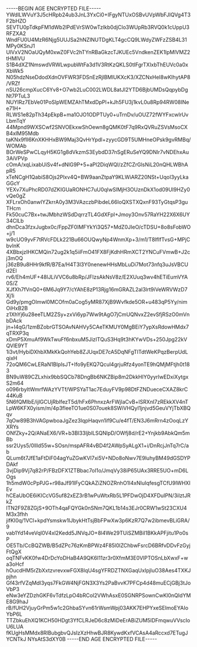 -----BEGIN AGE ENCRYPTED FILE-----
YWdlLWVuY3J5cHRpb24ub3JnL3YxCi0+IFgyNTUxOSBvUVpWbFJIQVg4T3F2bHZO
SEVTU0pTdkpFM1dWb2lPdEVrSW0wTzlkb0djClo3WUpRb3RVQ0k1cUppU3RFZXA2
WndFU0U4MzR6Njg5UUJSa2hNZlNUTDgKLT4gcCQ9LWdyZWFzZSB4L31MPy0KSnJ1
UlVxV2NOaUQyM0xwZ0FVc2hTYnRBaGkzcTJKUEc5VndkenZEK1lpMlVMZ2tHMlVU
S1B4dXZ1NmswdVRWLwpubWtFa3d1V3RtKzQKLS0tIFgrTXlxbThEUVc0a0xXbWk5
N05hdzNseDdodXdnOVFWR3FDSnEzRjlBMlUKXcK3/XZCNxHeI8wKIhytAP8/VRZf
nSU26cmpXucC6Yv8+O7wb2LuC002LWDL8atJl2YTD6BjbUMDsQqpybDgNt7PTuL3
NUYIRz7EbVe01PoSIpWEMZAhTMxdDpPl+kJh5FU3j1kvL0u8Rp94RW08INee71H+
RLWS1e82pTh34pEkpB+ma1OJO1ODPTUy0+uTrnDv/uOUZ72fWYFxcwIrUvLbmTqY
44Mpnd9WXSCwf2SNVOEkxwShOewn8gQMK0tF7q9RxQVRuZSVsMsoCXB4xIM95Mdb
taKNx9fll6KnXKHHxBW9Maj3QvHrYpdl+zyycGD9T5UMHneOPsk9gvRMBq/WOMAb
BOrWeSPwCLqyH5KG1g8dVkzmS3EybdD37nSgERuSeYQ9DNlr7vNDEhxAu3AiVPVp
cOmA/xqLixabUiSv4f+dNlG9P+5+aPl2DiqWQl/zZfCZrGlsNiL20nQHLWBhApR5
xTeNCgH1QabiS8Ojs2Plxv4Q+BW9aanZtpaY9KLWiARZ20NSt+UqoI3yyLkaGGcY
YEXv7XuPhcRD07dZKIGUaRONHC7uU0qIwSlMjH3OUznDkX1od09UI9HZy0vQe0gZ
XFLrxOh0anwIYZkrrA0y3M3VAzczbPibdeL66IoQXSTXQxnF93TyGtqsP3guTHcm
Fk50cuC7Bx+twJMbhzWSdDqrrzTL4GdXFpI+Jmoy3Onv57RaYH22X6X6UY34ClLb
dhnDca3fzxJugbx0c/FppZF0IMFYkYi3Q57+MdZ0JIeO/cTDSU+8o8sFobWO+j/1
w9cUO9yvF7tRVcFDLk221Bu66OUQwyNp4WnmXp+3/m1/T8lfIfTvsG+MPjCbvlnK
4XBbxjzIHKCMQin72ug2k1q5iiFmO41FX8FjKdhHRmXCT2YNCuFVmwB+J2cj3mOQ
j36zB9u8HHr9kfR/B7Ea/H4T3l3Y0nenewHHsMbLuDi7Mot73nfq3uJsVBCUd2El
rv6/Eh4mUF+48lJLiVVC6u8bRp/JFIzsAkNsV8z/E2XUuq3wv4hETiEumVYA0S/Z
XJfXh7fVnQ0+6M6Jq9Y7/cYAhE8zP13Rjg16mGRAZL2al3lrt9iVeWRVWzD7Xj1i
Gd9y/pmgOImwl0MCOfm0aCog5yMR87XjB9Wvfkde5OR+u483qP5Yy/nimOiHxB2B
z1XhYj6u28eeTLM2ZSy+zxVi6yp7Ww9tAgO7jCmUQNvxZ2evSfjRSzO0mVnbDAck
jn+I4qG/1zmBZobrGTSOAvNAHVy5CAeTKMUY0MgBEiY7ypXsRdowHMdx7qTRXP3q
xDmP5XmuAf9WkTwuFf6nbxuM5JizITQuS3Hq9t3hKYwVDs+250Jpg22kVQVlE9YT
1i3vt/HybiDXhbXMkKkQohYeb8ZJUqxDE7cA5DqNFgTITdtWeKPqzBerpUdLqixH
72oQM6CwLERaN1BIplsJT+Ifo9yEKQ7Qcul4grjuRfz4yonTE9hQMjMFtjh0t183
BN9uW89CZLxhix9bbSQCb78DngBb6NKZBip8m2DkkHIY0yyrIwEDxiXytgxS2m64
o096rbyItWmrfWAzYVTf/WPSYaT1ac7EduyFV9p98DtFZNDueceCXAZ8krC44KuB
5N6fQMIbE/ijlGCUjRbIfezT5d/hFx6PhnxzArFWjIaCvB+lSRXnI7zREkkXV4nT
LpW6KFX0yism/m/4p3fleeTO1ue0S07ouek8SWiVHQyI1jnjvd5GeuVYjTbXBQqv
7qOw89B3hVAGpwboaJgZez3lqpHaqvn1if9Cu/e4fT/EN3J6mRrn4zOoqLzYXRYs
ONfZky+2Q/ANaEX6/VR+b3Bl33ljblLSQNlpD/OWfj8d/rE2+Ynjkb9AbkQm5mBb
ssr2Uys5/0llld55w+SOsn/mspAFR4vBD4f2AWpSyALgX1+i/DnRcjJnTq7rC/ab
QLum6t7JfE1aFtDiF04agYuZGwKVl7xi5V+NDo8oNwv7E9luhyBM49dGSDYPDAkf
3vjDip9Vj7q82rP/FBzDFX1ZTBbac7oI1o/JmqVy38iP65UAx3RRE5UO+mD6LOgs
1h5mdW0cPpPJG+r98aJf91IFyCQkAZiZNOZRnhO1I4xNIuIqfesgTCfU9lWHXIEv
hCEaUbOE6iKICcVG5uf82xEZ3rB1wPuWtxRb5L1PFDwOjD4XFDuIPN/3ilztJRkZ
lTN2F9Z8ZGjS+9OTh4qaFQYGk0nSNm7QKL1b14s3EJr0CRW1wSt23CXU4M3x3fhh
jifKI0q/1VCl+kpdYsmskw1IJbykHtTsjBbFPwXw3p6KzR7Q7w2ibmevBLiGRA/9
vab1Yd14veVql0V4xl2Kedd5JNVqJO+8l4We29TUiSZMBiI1BKkAPFjitu1Po0sP
OE5Tb/CcBQZWB/B5dZPc76zKmBPWz4F85l0lZChbwFsrcD6BRfvDDvFzGyjFtQgX
oqTNFvKK0fw4DrDcYoDHaB4A9QK6I11zr3r0XfmM3E0VlPTOSnLbXwxF+wa3oHcf
hOucdHM5rZbXxtzvrevxwFGX8IqU4sgYFRDZTNXGaqUxIpjluO38Aes4TXKJpjhn
Gf43rfVZqMdI3yqs7FkGW4NjFGN3X3Ys2PaBvvK7PFCp4d48muECjGBj3tJoVbP3
eNw3eYZDzhGKF6vTdfzLpO4bRCoI2VWhAsxE0SGNRPSownCwKl0nQIdYME8G9haJ
rB/fUH2VjuyGrPm5w1c2GhbaSYvn61rWsmWpj03AKK7EHPYxeSEImoEYAIoYbP6L
TTZbkuEhXQ1KCH50HDgt3YfCLRJeD6c8zMiDeErABiZUM5lDFmqwuVVscIoU6LUA
fKUgHsMMdx8RlBubgbvQJsIzXzHhwBJR8KywdKxfVCAsA4aRccxd7ETugJYCNTkJ
NYsAtS3dXY0B
-----END AGE ENCRYPTED FILE-----
